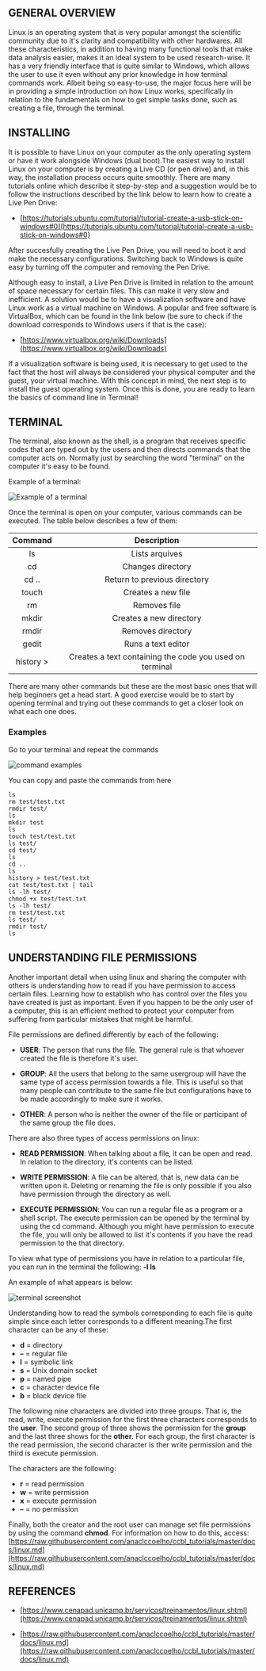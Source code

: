 ## GENERAL OVERVIEW
Linux is an operating system that is very popular amongst the scientific community due to it's clarity and compatibility with other hardwares. All these characteristics, in addition to having many functional tools that make data analysis easier, makes it an ideal system to be used research-wise.
It has a very friendly interface that is quite similar to Windows, which allows the user to use it even without any prior knowledge in how terminal commands work. Albeit being so easy-to-use, the major focus here will be in providing a simple introduction on how Linux works, specifically in relation to the fundamentals on how to get simple tasks done, such as creating a file, through the terminal.

## INSTALLING
It is possible to have Linux on your computer as the only operating system or have it work alongside Windows (dual boot).The easiest way to install Linux on your computer is by creating a Live CD (or pen drive) and, in this way, the installation process occurs quite smoothly. There are many tutorials online which describe it step-by-step and a suggestion would be to follow the instructions described by the link below to learn how to create a Live Pen Drive:

- [https://tutorials.ubuntu.com/tutorial/tutorial-create-a-usb-stick-on-windows#0](https://tutorials.ubuntu.com/tutorial/tutorial-create-a-usb-stick-on-windows#0)

After succesfully creating the Live Pen Drive, you will need to boot it and make the necessary configurations. Switching back to Windows is quite easy by turning off the computer and removing the Pen Drive.

Although easy to install, a Live Pen Drive is limited in relation to the amount of space necessary for certain files. This can make it very slow and inefficient. A solution would be to have a visualization software and have Linux work as a virtual machine on Windows. A popular and free software is VirtualBox, which can be found in the link below (be sure to check if the download corresponds to Windows users if that is the case):

- [https://www.virtualbox.org/wiki/Downloads](https://www.virtualbox.org/wiki/Downloads)

If a visualization software is being used, it is necessary to get used to the fact that the host will always be considered your physical computer and the guest, your virtual machine. With this concept in mind, the next step is to install the guest operating system. Once this is done, you are ready to learn the basics of command line in Terminal!

## TERMINAL
The terminal, also known as the shell, is a program that receives specific codes that are typed out by the users and then directs commands that the computer acts on. Normally just by searching the word "terminal" on the computer it's easy to be found.

Example of a terminal:

![Example of a terminal](img/term/screenshotterm.png)

Once the terminal is open on your computer, various commands can be executed. The table below describes a few of them:

|**Command**          |**Description** 
|:-------------------:|:-------------------:|
|ls                   | Lists arquives      |
|cd                   | Changes directory   |
|cd ..                | Return to previous directory|
|touch                | Creates a new file  |
|rm                   | Removes file        |
|mkdir                | Creates a new directory|
|rmdir                | Removes directory 
|gedit                | Runs a text editor     |
|history >            | Creates a text containing the code you used on terminal|

There are many other commands but these are the most basic ones that will help beginners get a head start. A good exercise would be to start by opening terminal and trying out these commands to get a closer look on what each one does.

### **Examples**

Go to your terminal and repeat the commands

![command examples](img/term/terminal-1.png)

You can copy and paste the commands from here

```
ls
rm test/test.txt
rmdir test/
ls
mkdir test
ls
touch test/test.txt
ls test/
cd test/
ls
cd ..
ls
history > test/test.txt
cat test/test.txt | tail
ls -lh test/
chmod +x test/test.txt
ls -lh test/
rm test/test.txt
ls test/
rmdir test/
ls
```


## **UNDERSTANDING FILE PERMISSIONS**
Another important detail when using linux and sharing the computer with others is understanding how to read if you have permission to access certain files. Learning how to establish who has control over the files you have created is just as important. Even if you happen to be the only user of a computer, this is an efficient method to protect your computer from suffering from particular mistakes that might be harmful.

File permissions are defined differently by each of the following:

-  **USER**: The person that runs the file. The general rule is that whoever created the file is therefore it's user.

-  **GROUP**: All the users that belong to the same usergroup will have the same type of access permission towards a file. This is useful so that many people can contribute to the same file but configurations have to be made accordingly to make sure it works.

-  **OTHER**: A person who is neither the owner of the file or participant of the same group the file does.

There are also three types of access permissions on linux:

-  **READ PERMISSION**: When talking about a file, it can be open and read. In relation to the directory, it's contents can be listed.

-  **WRITE PERMISSION**: A file can be altered, that is, new data can be written upon it. Deleting or renaming the file is only possible if you also have permission through the directory as well.

-  **EXECUTE PERMISSION**: You can run a regular file as a program or a shell script. The execute permission can be opened by the terminal by using the cd command. Although you might have permission to execute the file, you will only be allowed to list it's contents if you have the read permission to the that directory.

To view what type of permissions you have in relation to a particular file, you can run in the terminal the following: **-l ls**

An example of what appears is below:

![terminal screenshot](img/term/drawing.png)

Understanding how to read the symbols corresponding to each file is quite simple since each letter corresponds to a different meaning.The first character can be any of these:

-  **d** = directory
-  **–** = regular file
-  **l** = symbolic link
-  **s** = Unix domain socket
-  **p** = named pipe
-  **c** = character device file
-  **b** = block device file

The following nine characters are divided into three groups. That is, the read, write, execute permission for the first three characters corresponds to the **user**. The second group of three shows the permission for the **group** and the last three shows for the **other**. For each group, the first character is the read permission, the second character is ther write permission and the third is execute permission.

The characters are the following:

-  **r** = read permission
-  **w** = write permission
-  **x** = execute permission
-  **–** = no permission

Finally, both the creator and the root user can manage set file permissions by using the command **chmod**. For information on how to do this, access: [https://raw.githubusercontent.com/anaclccoelho/ccbl_tutorials/master/docs/linux.md](https://raw.githubusercontent.com/anaclccoelho/ccbl_tutorials/master/docs/linux.md) 

## REFERENCES

- [https://www.cenapad.unicamp.br/servicos/treinamentos/linux.shtml](https://www.cenapad.unicamp.br/servicos/treinamentos/linux.shtml) 

- [https://raw.githubusercontent.com/anaclccoelho/ccbl_tutorials/master/docs/linux.md](https://raw.githubusercontent.com/anaclccoelho/ccbl_tutorials/master/docs/linux.md) 

